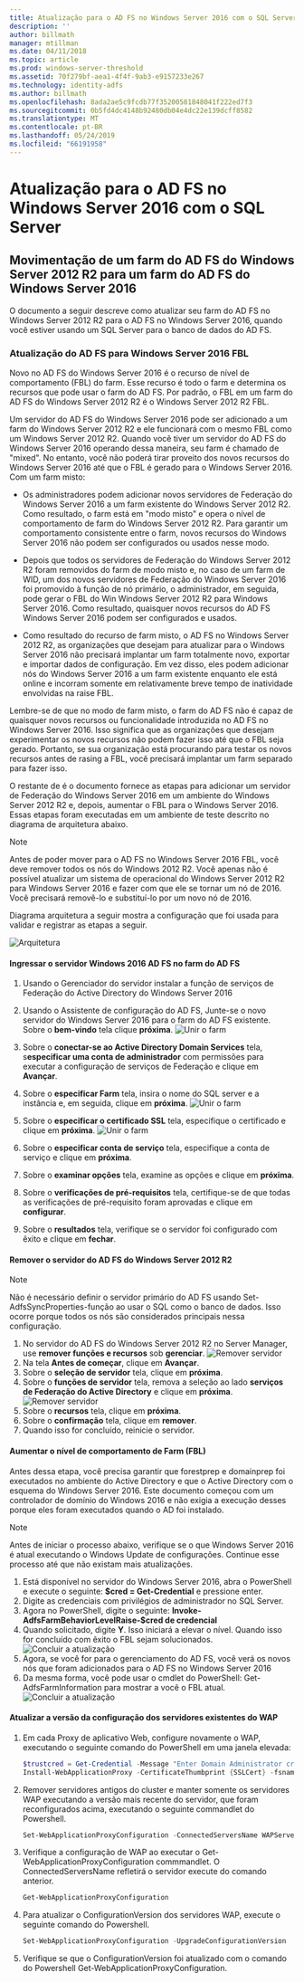 ```yaml
---
title: Atualização para o AD FS no Windows Server 2016 com o SQL Server
description: ''
author: billmath
manager: mtillman
ms.date: 04/11/2018
ms.topic: article
ms.prod: windows-server-threshold
ms.assetid: 70f279bf-aea1-4f4f-9ab3-e9157233e267
ms.technology: identity-adfs
ms.author: billmath
ms.openlocfilehash: 8ada2ae5c9fcdb77f35200581848041f222ed7f3
ms.sourcegitcommit: 0b5fd4dc4148b92480db04e4dc22e139dcff8582
ms.translationtype: MT
ms.contentlocale: pt-BR
ms.lasthandoff: 05/24/2019
ms.locfileid: "66191958"
---
```

# <a name="upgrading-to-ad-fs-in-windows-server-2016-with-sql-server"></a>Atualização para o AD FS no Windows Server 2016 com o SQL Server



## <a name="moving-from-a-windows-server-2012-r2-ad-fs-farm-to-a-windows-server-2016-ad-fs-farm"></a>Movimentação de um farm do AD FS do Windows Server 2012 R2 para um farm do AD FS do Windows Server 2016  
O documento a seguir descreve como atualizar seu farm do AD FS no Windows Server 2012 R2 para o AD FS no Windows Server 2016, quando você estiver usando um SQL Server para o banco de dados do AD FS.  

### <a name="upgrading-ad-fs-to-windows-server-2016-fbl"></a>Atualização do AD FS para Windows Server 2016 FBL  
Novo no AD FS do Windows Server 2016 é o recurso de nível de comportamento (FBL) do farm.   Esse recurso é todo o farm e determina os recursos que pode usar o farm do AD FS.   Por padrão, o FBL em um farm do AD FS do Windows Server 2012 R2 é o Windows Server 2012 R2 FBL.  

Um servidor do AD FS do Windows Server 2016 pode ser adicionado a um farm do Windows Server 2012 R2 e ele funcionará com o mesmo FBL como um Windows Server 2012 R2.  Quando você tiver um servidor do AD FS do Windows Server 2016 operando dessa maneira, seu farm é chamado de "mixed".  No entanto, você não poderá tirar proveito dos novos recursos do Windows Server 2016 até que o FBL é gerado para o Windows Server 2016.  Com um farm misto:  

-   Os administradores podem adicionar novos servidores de Federação do Windows Server 2016 a um farm existente do Windows Server 2012 R2.  Como resultado, o farm está em "modo misto" e opera o nível de comportamento de farm do Windows Server 2012 R2.  Para garantir um comportamento consistente entre o farm, novos recursos do Windows Server 2016 não podem ser configurados ou usados nesse modo.  

-   Depois que todos os servidores de Federação do Windows Server 2012 R2 foram removidos do farm de modo misto e, no caso de um farm de WID, um dos novos servidores de Federação do Windows Server 2016 foi promovido à função de nó primário, o administrador, em seguida, pode gerar o FBL do Win Windows Server 2012 R2 para Windows Server 2016.  Como resultado, quaisquer novos recursos do AD FS Windows Server 2016 podem ser configurados e usados.  

-   Como resultado do recurso de farm misto, o AD FS no Windows Server 2012 R2, as organizações que desejam para atualizar para o Windows Server 2016 não precisará implantar um farm totalmente novo, exportar e importar dados de configuração.  Em vez disso, eles podem adicionar nós do Windows Server 2016 a um farm existente enquanto ele está online e incorram somente em relativamente breve tempo de inatividade envolvidas na raise FBL.  

Lembre-se de que no modo de farm misto, o farm do AD FS não é capaz de quaisquer novos recursos ou funcionalidade introduzida no AD FS no Windows Server 2016.  Isso significa que as organizações que desejam experimentar os novos recursos não podem fazer isso até que o FBL seja gerado.  Portanto, se sua organização está procurando para testar os novos recursos antes de rasing a FBL, você precisará implantar um farm separado para fazer isso.  

O restante de é o documento fornece as etapas para adicionar um servidor de Federação do Windows Server 2016 em um ambiente do Windows Server 2012 R2 e, depois, aumentar o FBL para o Windows Server 2016.  Essas etapas foram executadas em um ambiente de teste descrito no diagrama de arquitetura abaixo.  

> [!NOTE]  
> Antes de poder mover para o AD FS no Windows Server 2016 FBL, você deve remover todos os nós do Windows 2012 R2.  Você apenas não é possível atualizar um sistema de operacional do Windows Server 2012 R2 para Windows Server 2016 e fazer com que ele se tornar um nó de 2016.  Você precisará removê-lo e substituí-lo por um novo nó de 2016.  

Diagrama arquitetura a seguir mostra a configuração que foi usada para validar e registrar as etapas a seguir.

![Arquitetura](media/Upgrading-to-AD-FS-in-Windows-Server-2016-SQL/arch.png)


#### <a name="join-the-windows-2016-ad-fs-server-to-the-ad-fs-farm"></a>Ingressar o servidor Windows 2016 AD FS no farm do AD FS

1.  Usando o Gerenciador do servidor instalar a função de serviços de Federação do Active Directory do Windows Server 2016  

2.  Usando o Assistente de configuração do AD FS, Junte-se o novo servidor do Windows Server 2016 para o farm do AD FS existente.  Sobre o **bem-vindo** tela clique **próxima**.
 ![Unir o farm](media/Upgrading-to-AD-FS-in-Windows-Server-2016-SQL/configure1.png)  
3.  Sobre o **conectar-se ao Active Directory Domain Services** tela, s**especificar uma conta de administrador** com permissões para executar a configuração de serviços de Federação e clique em **Avançar**.
4.  Sobre o **especificar Farm** tela, insira o nome do SQL server e a instância e, em seguida, clique em **próxima**.
![Unir o farm](media/Upgrading-to-AD-FS-in-Windows-Server-2016-SQL/configure3.png)
5.  Sobre o **especificar o certificado SSL** tela, especifique o certificado e clique em **próxima**.
![Unir o farm](media/Upgrading-to-AD-FS-in-Windows-Server-2016-SQL/configure4.png)
6.  Sobre o **especificar conta de serviço** tela, especifique a conta de serviço e clique em **próxima**.
7.  Sobre o **examinar opções** tela, examine as opções e clique em **próxima**.
8.  Sobre o **verificações de pré-requisitos** tela, certifique-se de que todas as verificações de pré-requisito foram aprovadas e clique em **configurar**.
9.  Sobre o **resultados** tela, verifique se o servidor foi configurado com êxito e clique em **fechar**.


#### <a name="remove-the-windows-server-2012-r2-ad-fs-server"></a>Remover o servidor do AD FS do Windows Server 2012 R2

>[!NOTE]
>Não é necessário definir o servidor primário do AD FS usando Set-AdfsSyncProperties-função ao usar o SQL como o banco de dados.  Isso ocorre porque todos os nós são considerados principais nessa configuração.

1.  No servidor do AD FS do Windows Server 2012 R2 no Server Manager, use **remover funções e recursos** sob **gerenciar**.
![Remover servidor](media/Upgrading-to-AD-FS-in-Windows-Server-2016-SQL/remove1.png)
2.  Na tela **Antes de começar**, clique em **Avançar**.
3.  Sobre o **seleção de servidor** tela, clique em **próxima**.
4.  Sobre o **funções de servidor** tela, remova a seleção ao lado **serviços de Federação do Active Directory** e clique em **próxima**.
![Remover servidor](media/Upgrading-to-AD-FS-in-Windows-Server-2016-SQL/remove2.png)
5.  Sobre o **recursos** tela, clique em **próxima**.
6.  Sobre o **confirmação** tela, clique em **remover**.
7.  Quando isso for concluído, reinicie o servidor.

#### <a name="raise-the-farm-behavior-level-fbl"></a>Aumentar o nível de comportamento de Farm (FBL)
Antes dessa etapa, você precisa garantir que forestprep e domainprep foi executados no ambiente do Active Directory e que o Active Directory com o esquema do Windows Server 2016.  Este documento começou com um controlador de domínio do Windows 2016 e não exigia a execução desses porque eles foram executados quando o AD foi instalado.

>[!NOTE]
>Antes de iniciar o processo abaixo, verifique se o que Windows Server 2016 é atual executando o Windows Update de configurações.  Continue esse processo até que não existam mais atualizações.

1. Está disponível no servidor do Windows Server 2016, abra o PowerShell e execute o seguinte: **$cred = Get-Credential** e pressione enter.
2. Digite as credenciais com privilégios de administrador no SQL Server.
3. Agora no PowerShell, digite o seguinte: **Invoke-AdfsFarmBehaviorLevelRaise-$cred de credencial**
2. Quando solicitado, digite **Y**.  Isso iniciará a elevar o nível.  Quando isso for concluído com êxito o FBL sejam solucionados.  
![Concluir a atualização](media/Upgrading-to-AD-FS-in-Windows-Server-2016-SQL/finish1.png)
3. Agora, se você for para o gerenciamento do AD FS, você verá os novos nós que foram adicionados para o AD FS no Windows Server 2016  
4. Da mesma forma, você pode usar o cmdlet do PowerShell:  Get-AdfsFarmInformation para mostrar a você o FBL atual.  
![Concluir a atualização](media/Upgrading-to-AD-FS-in-Windows-Server-2016-SQL/finish2.png)

#### <a name="upgrade-the-configuration-version-of-existing-wap-servers"></a>Atualizar a versão da configuração dos servidores existentes do WAP
1. Em cada Proxy de aplicativo Web, configure novamente o WAP, executando o seguinte comando do PowerShell em uma janela elevada:  
    ```powershell
    $trustcred = Get-Credential -Message "Enter Domain Administrator credentials"
    Install-WebApplicationProxy -CertificateThumbprint {SSLCert} -fsname fsname -FederationServiceTrustCredential $trustcred  
    ```
2. Remover servidores antigos do cluster e manter somente os servidores WAP executando a versão mais recente do servidor, que foram reconfigurados acima, executando o seguinte commandlet do Powershell.
    ```powershell
    Set-WebApplicationProxyConfiguration -ConnectedServersName WAPServerName1, WAPServerName2
    ```
3. Verifique a configuração de WAP ao executar o Get-WebApplicationProxyConfiguration commmandlet. O ConnectedServersName refletirá o servidor execute do comando anterior.
    ```powershell
    Get-WebApplicationProxyConfiguration
    ```
4. Para atualizar o ConfigurationVersion dos servidores WAP, execute o seguinte comando do Powershell.
    ```powershell
    Set-WebApplicationProxyConfiguration -UpgradeConfigurationVersion
    ```
5. Verifique se que o ConfigurationVersion foi atualizado com o comando do Powershell Get-WebApplicationProxyConfiguration.
    
